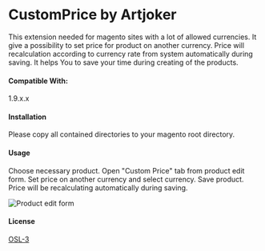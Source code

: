 # CustomPrice by Artjoker

This extension needed for magento sites with a lot of allowed currencies.
It give a possibility to set price for product on another currency. Price will recalculation according to currency rate from system automatically during saving.
It helps You to save your time during creating of the products.

#### Compatible With:
1.9.x.x

#### Installation
Please copy all contained directories to your magento root directory.

#### Usage
Choose necessary product.
Open "Custom Price" tab from product edit form.
Set price on another currency and select currency.
Save product.
Price will be recalculating automatically during saving.

![Product edit form](https://drive.google.com/open?id=0B4tww9TTgHPzcDRTbU4tajMxVzg)

#### License
[OSL-3](https://opensource.org/licenses/OSL-3.0)